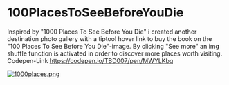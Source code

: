 # 100PlacesToSeeBeforeYouDie
Inspired by "1000 Places To See Before You Die" i created another destination photo gallery with a tiptool hover link to buy the book on the "100 Places To See Before You Die"-image. By clicking "See more" an img shuffle function is activated in order to discover more places worth visiting.
Codepen-Link https://codepen.io/TBD007/pen/MWYLKbq

[![1000places.png](https://i.postimg.cc/9Xy6DnVz/1000places.png)](https://postimg.cc/0r2W3Zzq)
